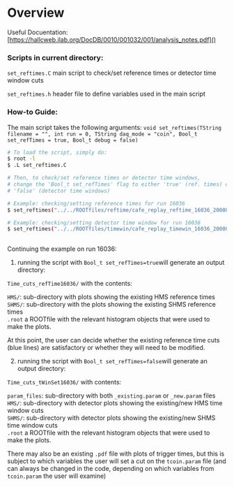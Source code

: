 # Overview
Useful Docuentation: [https://hallcweb.jlab.org/DocDB/0010/001032/001/analysis_notes.pdf]()

### Scripts in current directory: <br>

`set_reftimes.C` main script to check/set reference times or detector time window cuts

`set_reftimes.h` header file to define variables used in the main script


### How-to Guide:
The main script takes the following arguments:
`void set_reftimes(TString filename = "", int run = 0, TString daq_mode = "coin", Bool_t set_refTimes = true, Bool_t debug = false)
`

```sh
# To load the script, simply do:      
$ root -l                                                                                                                                                                   
$ .L set_reftimes.C

# Then, to check/set reference times or detector time windows, 
# change the 'Bool_t set_refTimes' flag to either 'true' (ref. times) or
# 'false' (detector time windows)

# Example: checking/setting reference times for run 16036
$ set_reftimes("../../ROOTfiles/reftime/cafe_replay_reftime_16036_20000.root", 16036, "coin", true, false)    

# Example: checking/setting detector time window for run 16036
$ set_reftimes("../../ROOTfiles/timewin/cafe_replay_timewin_16036_20000.root", 16036, "coin", false, false)      
                                                                                                                                
```
Continuing the example on run 16036: <br> 

1) running the script with `Bool_t set_refTimes=true`will generate an output directory: <br>

`Time_cuts_refTime16036/` with the contents: <br>

`HMS/`: sub-directory with plots showing the existing HMS reference times <br>
`SHMS/`: sub-directory with the plots showing the existing SHMS reference times <br>
`.root` a ROOTfile with the relevant histogram objects that were used to make the plots.

At this point, the user can decide whether the existing reference time cuts (blue lines) are satisfactory or whether they will need to be modified.


2) running the script with `Bool_t set_refTimes=false`will generate an output directory: <br>

`Time_cuts_tWinSet16036/` with contents: <br>

`param_files`: sub-directory with both `_existing.param` or `_new.param` files <br>
`HMS/`: sub-directory with detector plots showing the existing/new HMS time window cuts <br>
`SHMS/`: sub-directory with detector plots showing the existing/new SHMS time window cuts <br>
`.root` a ROOTfile with the relevant histogram objects that were used to make the plots.

There may also be an existing `.pdf` file with plots of trigger times, but this is subject to which variables the user will set a cut on the `tcoin.param` file (and can always be changed in the code, depending on which variables from `tcoin.param` the user will examine)

